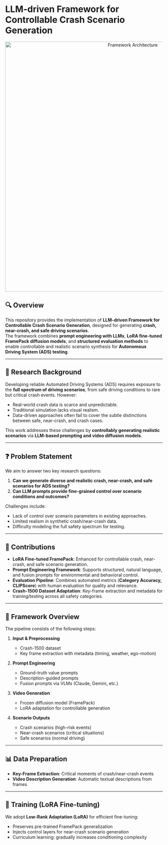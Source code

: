 # LLM-driven Framework for Controllable Crash Scenario Generation

<p align="center">
  <img src="assets/architecture.png" alt="Framework Architecture" width="800"/>
</p>

## 🔍 Overview
This repository provides the implementation of **LLM-driven Framework for Controllable Crash Scenario Generation**, designed for generating **crash, near-crash, and safe driving scenarios**.  
The framework combines **prompt engineering with LLMs**, **LoRA fine-tuned FramePack diffusion models**, and **structured evaluation methods** to enable controllable and realistic scenario synthesis for **Autonomous Driving System (ADS) testing**.

---

## 📖 Research Background
Developing reliable Automated Driving Systems (ADS) requires exposure to the **full spectrum of driving scenarios**, from safe driving conditions to rare but critical crash events. However:
- Real-world crash data is scarce and unpredictable.
- Traditional simulation lacks visual realism.
- Data-driven approaches often fail to cover the subtle distinctions between safe, near-crash, and crash cases.  

This work addresses these challenges by **controllably generating realistic scenarios** via **LLM-based prompting and video diffusion models**.

---

## ❓ Problem Statement
We aim to answer two key research questions:
1. **Can we generate diverse and realistic crash, near-crash, and safe scenarios for ADS testing?**  
2. **Can LLM prompts provide fine-grained control over scenario conditions and outcomes?**

Challenges include:
- Lack of control over scenario parameters in existing approaches.  
- Limited realism in synthetic crash/near-crash data.  
- Difficulty modeling the full safety spectrum for testing.

---

## 🚀 Contributions
- **LoRA Fine-tuned FramePack**: Enhanced for controllable crash, near-crash, and safe scenario generation.  
- **Prompt Engineering Framework**: Supports structured, natural language, and fusion prompts for environmental and behavioral control.  
- **Evaluation Pipeline**: Combines automated metrics (**Category Accuracy, CLIPScore**) with human evaluation for quality and relevance.  
- **Crash-1500 Dataset Adaptation**: Key-frame extraction and metadata for training/testing across all safety categories.

---

## 📂 Framework Overview
The pipeline consists of the following steps:
1. **Input & Preprocessing**  
   - Crash-1500 dataset  
   - Key frame extraction with metadata (timing, weather, ego-motion)

2. **Prompt Engineering**  
   - Ground-truth value prompts  
   - Description-guided prompts  
   - Fusion prompts via VLMs (Claude, Gemini, etc.)

3. **Video Generation**  
   - Frozen diffusion model (FramePack)  
   - LoRA adaptation for controllable generation  

4. **Scenario Outputs**  
   - Crash scenarios (high-risk events)  
   - Near-crash scenarios (critical situations)  
   - Safe scenarios (normal driving)  

---

## 📊 Data Preparation
- **Key-Frame Extraction**: Critical moments of crash/near-crash events  
- **Video Description Generation**: Automatic textual descriptions from frames  

---

## 🔧 Training (LoRA Fine-tuning)
We adopt **Low-Rank Adaptation (LoRA)** for efficient fine-tuning:
- Preserves pre-trained FramePack generalization  
- Injects control layers for near-crash scenario generation  
- Curriculum learning: gradually increases conditioning complexity  
